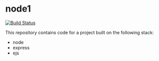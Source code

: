 # node1

[![Build Status](https://travis-ci.org/praveen-jain/node1.svg?branch=master)](https://travis-ci.org/praveen-jain/node1)

This repository contains code for a project built on the following stack:
* node 
* express 
* ejs
